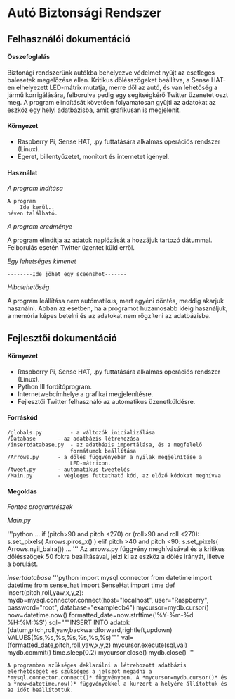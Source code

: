 # Autó Biztonsági Rendszer
## Felhasználói dokumentáció

#### Összefoglalás

Biztonági rendszerünk autókba behelyezve védelmet nyújt az esetleges balesetek megelőzése ellen. Kritikus dőlésszögeket beállítva, a Sense HAT-en elhelyezett LED-mátrix mutatja, merre dől az autó, és van lehetőség a jármű korrigálására, felborulva pedig egy segítségkérő Twitter üzenetet oszt meg. A program elindítását követően folyamatosan gyűjti az adatokat az eszköz egy helyi adatbázisba, amit grafikusan is megjelenít.

#### Környezet

* Raspberry Pi, Sense HAT, .py futtatására alkalmas operációs rendszer (Linux).
* Egeret, billentyűzetet, monitort és internetet igényel.
	
#### Használat

*A program indítása*
	
	A program	
		Ide kerül..
	néven található.

*A program eredménye*

A program elindítja az adatok naplózását a hozzájuk tartozó dátummal.
Felborulás esetén Twitter üzentet küld erről.
		
*Egy lehetséges kimenet*

	--------Ide jöhet egy sceenshot-------

*Hibalehetőség*

A program leállítása nem autómatikus, mert egyéni döntés, meddig akarjuk használni. Abban az esetben, ha a programot huzamosabb ideig használjuk, a memória képes betelni és az adatokat nem rögzíteni az adatbázisba.

## Fejlesztői dokumentáció

#### Környezet
* Raspberry Pi, Sense HAT, .py futtatására alkalmas operációs rendszer (Linux).
* Python III fordítóprogram.
* Internetwebcímhelye a grafikai megjelenítésre.
* Fejlesztői Twitter felhasználó az automatikus üzenetküldésre.

#### Forráskód
	/globals.py 		- a változók inicializálása
	/Database		- az adatbázis létrehozása
	/insertdatabase.py	- az adatbázis importálása, és a megfelelő 
						formátumok beállítása
	/Arrows.py		- a dőlés függvényében a nyilak megjelnítése a 
						LED-mátrixon.
	/tweet.py		- automatikus tweetelés
	/Main.py		- végleges futtatható kód, az előző kódokat meghívva

#### Megoldás

*Fontos programrészek*
	
*Main.py*

'''python
	...
	if (pitch>90 and pitch <270) or (roll>90 and roll <270):
		s.set_pixels( Arrows.piros_x() )
	elif pitch >40 and pitch <90:
		s.set_pixels( Arrows.nyil_balra())
	...
'''
Az arrows.py függvény meghívásával és a kritikus dőlésszögek 50 fokra beállításával, jelzi ki az eszköz a dölés irányát, illetve a borulást.

*insertdatabase*
	'''python
		import mysql.connector
		from datetime import datetime
		from sense_hat import SenseHat
		import time
		def insert(pitch,roll,yaw,x,y,z):
    			mydb=mysql.connector.connect(host="localhost", user="Raspberry", password="root", database="exampledb4")
    			mycursor=mydb.cursor()
    			now=datetime.now()
    			formatted_date=now.strftime('%Y-%m-%d %H:%M:%S')
    			sql="""INSERT INTO adatok (datum,pitch,roll,yaw,backwardforward,rightleft,updown)
    			VALUES(%s,%s,%s,%s,%s,%s,%s)"""
   			val=(formatted_date,pitch,roll,yaw,x,y,z)
    			mycursor.execute(sql,val)
    			mydb.commit()
    			time.sleep(0.2)
    			mycursor.close()
    			mydb.close()
	'''
	
	A programban szükséges deklarálni a létrehozott adatbázis elérhetőségét és szükséges a jelszót megadni a *mysql.connector.connect()* függvényben. A *mycursor=mydb.cursor()* és a *now=datetime.now()* függvényekkel a kurzort a helyére állítottuk és az időt beállítottuk.
	
